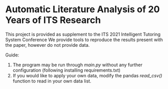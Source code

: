 # Automatic Literature Analysis of 20 Years of ITS Research

This project is provided as supplement to the ITS 2021 Intelligent Tutoring System Conference
We provide tools to reproduce the results present with the paper, however do not provide data. 

Guide:
1. The program may be run through _main.py_ without any further configuration (following installing requirements.txt)
2. If you would like to apply your own data, modify the pandas _read_csv()_ function to read in your own data list.